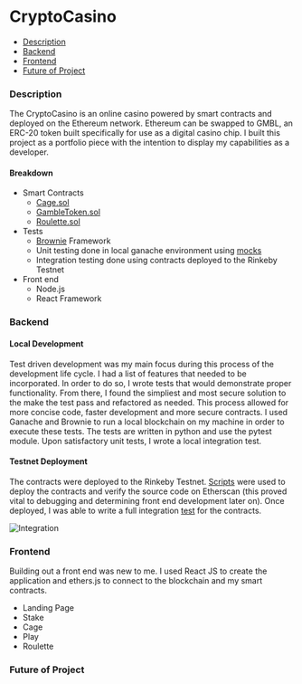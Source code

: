 # CryptoCasino

- [Description](#description)
- [Backend](#backend)
- [Frontend](#frontend)
- [Future of Project](#future-of-project)




### Description

The CryptoCasino is an online casino powered by smart contracts and deployed on the Ethereum network. Ethereum can be swapped to GMBL, an ERC-20 token built specifically for use as a digital casino chip. I built this project as a portfolio piece with the intention to display my capabilities as a developer. 

#### Breakdown

- Smart Contracts
  - [Cage.sol](https://github.com/RabowNicholas/Casino/blob/main/contracts/Cage.sol)
  - [GambleToken.sol](https://github.com/RabowNicholas/Casino/blob/main/contracts/GambleToken.sol)
  - [Roulette.sol](https://github.com/RabowNicholas/Casino/blob/main/contracts/Roulette.sol)
- Tests
   - [Brownie](https://eth-brownie.readthedocs.io/en/stable/) Framework
   - Unit testing done in local ganache environment using [mocks](https://ethereum.org/en/developers/tutorials/how-to-mock-solidity-contracts-for-testing/)
   - Integration testing done using contracts deployed to the Rinkeby Testnet
- Front end
   - Node.js
   - React Framework

### Backend
#### Local Development
Test driven development was my main focus during this process of the development life cycle. I had a list of features that needed to be incorporated. In order to do so, I wrote tests that would demonstrate proper functionality. From there, I found the simpliest and most secure solution to the make the test pass and refactored as needed. This process allowed for more concise code, faster development and more secure contracts. I used Ganache and Brownie to run a local blockchain on my machine in order to execute these tests. The tests are written in python and use the pytest module. Upon satisfactory unit tests, I wrote a local integration test.

#### Testnet Deployment
The contracts were deployed to the Rinkeby Testnet. [Scripts](https://github.com/RabowNicholas/Casino/tree/main/scripts) were used to deploy the contracts and verify the source code on Etherscan (this proved vital to debugging and determining front end development later on). Once deployed, I was able to write a full integration [test](https://github.com/RabowNicholas/Casino/blob/main/tests/integration/test_playing_testnet.py) for the contracts. 

![Integration](https://drive.google.com/file/d/1amtacTQk5GEfgszZqjr0ado2DZzcDLJq/view?usp=sharing "Integration Test")

### Frontend
Building out a front end was new to me. I used React JS to create the application and ethers.js to connect to the blockchain and my smart contracts.
- Landing Page
- Stake
- Cage
- Play
 - Roulette

### Future of Project



